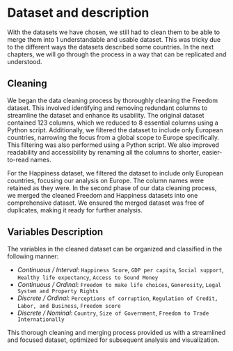 # Dataset and description
With the datasets we have chosen, we still had to clean them to be able to merge them into 1 understandable and usable dataset. This was tricky due to the different ways the datasets described some countries. In the next chapters, we will go through the process in a way that can be replicated and understood.

## Cleaning
We began the data cleaning process by thoroughly cleaning the Freedom dataset. This involved identifying and removing redundant columns to streamline the dataset and enhance its usability. The original dataset contained 123 columns, which we reduced to 8 essential columns using a Python script. Additionally, we filtered the dataset to include only European countries, narrowing the focus from a global scope to Europe specifically. This filtering was also performed using a Python script. We also improved readability and accessibility by renaming all the columns to shorter, easier-to-read names.

For the Happiness dataset, we filtered the dataset to include only European countries, focusing our analysis on Europe. The column names were retained as they were.
In the second phase of our data cleaning process, we merged the cleaned Freedom and Happiness datasets into one comprehensive dataset. We ensured the merged dataset was free of duplicates, making it ready for further analysis.

## Variables Description

The variables in the cleaned dataset can be organized and classified in the following manner:

- *Continuous / Interval*: `Happiness Score`, `GDP per capita`, `Social support`, `Healthy life expectancy`, `Access to Sound Money`
- *Continuous / Ordinal*: `Freedom to make life choices`, `Generosity`, `Legal System and Property Rights`
- *Discrete / Ordinal*: `Perceptions of corruption`, `Regulation of Credit, Labor, and Business`, `Freedom score`
- *Discrete / Nominal*: `Country`, `Size of Government`, `Freedom to Trade Internationally`

This thorough cleaning and merging process provided us with a streamlined and focused dataset, optimized for subsequent analysis and visualization.
